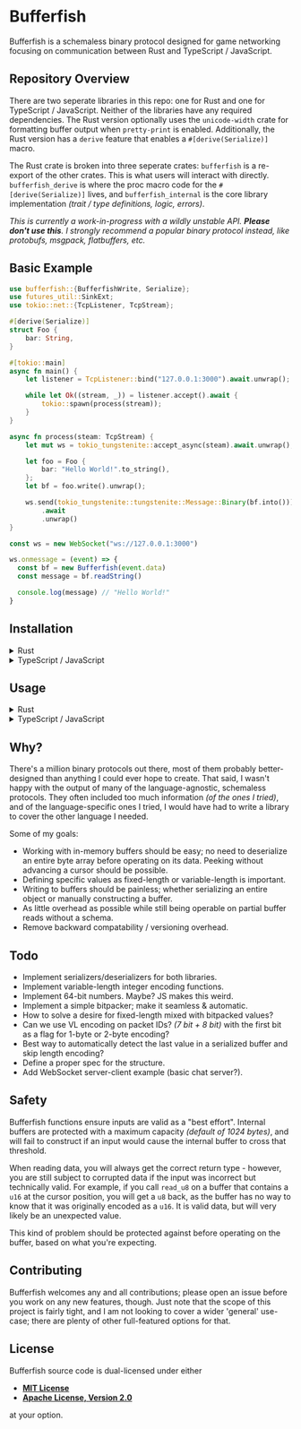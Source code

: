 # Bufferfish

Bufferfish is a schemaless binary protocol designed for game networking focusing
on communication between Rust and TypeScript / JavaScript.

## Repository Overview

There are two seperate libraries in this repo: one for Rust and one for
TypeScript / JavaScript. Neither of the libraries have any required
dependencies. The Rust version optionally uses the `unicode-width` crate for
formatting buffer output when `pretty-print` is enabled. Additionally, the Rust
version has a `derive` feature that enables a `#[derive(Serialize)]` macro.

The Rust crate is broken into three seperate crates: `bufferfish` is a re-export
of the other crates. This is what users will interact with directly.
`bufferfish_derive` is where the proc macro code for the `#[derive(Serialize)]`
lives, and `bufferfish_internal` is the core library implementation _(trait /
type definitions, logic, errors)_.

_This is currently a work-in-progress with a wildly unstable API. **Please don't
use this**. I strongly recommend a popular binary protocol instead, like
protobufs, msgpack, flatbuffers, etc._

## Basic Example
```rust
use bufferfish::{BufferfishWrite, Serialize};
use futures_util::SinkExt;
use tokio::net::{TcpListener, TcpStream};

#[derive(Serialize)]
struct Foo {
    bar: String,
}

#[tokio::main]
async fn main() {
    let listener = TcpListener::bind("127.0.0.1:3000").await.unwrap();

    while let Ok((stream, _)) = listener.accept().await {
        tokio::spawn(process(stream));
    }
}

async fn process(steam: TcpStream) {
    let mut ws = tokio_tungstenite::accept_async(steam).await.unwrap();

    let foo = Foo {
        bar: "Hello World!".to_string(),
    };
    let bf = foo.write().unwrap();

    ws.send(tokio_tungstenite::tungstenite::Message::Binary(bf.into()))
        .await
        .unwrap()
}
```

```js
const ws = new WebSocket("ws://127.0.0.1:3000")

ws.onmessage = (event) => {
  const bf = new Bufferfish(event.data)
  const message = bf.readString()

  console.log(message) // "Hello World!"
}
```

## Installation

<!-- markdownlint-disable -->

<details>
<summary>Rust</summary>

    cargo add bufferfish --git https://github.com/robertwayne/bufferfish

### Feature Flags

<!-- markdownlint-disable -->
| Flag           | Default  | Description                                   | Dependencies    |
|----------------|----------|-----------------------------------------------|-----------------|
| `pretty-print` | Disabled | Enables pretty-printing for the Display impl. | `unicode-width` |
| `derive`       | Disabled | Enables the `#derive(Serialize)` macro.`       | `bufferfish_derive` |
<!-- markdownlint-enable -->

</details>

<details>
  <summary>TypeScript / JavaScript</summary>

Node doesn't support pointing to sub-directories in git repositories, so the
simplest way to use Bufferfish would be to clone the repository and run `pnpm
link <path>`. You should end up with something like this in your `package.json`:
`"bufferfish": "link:../bufferfish/bufferfish-ts"` - based on wherever your
cloned repo is located.

</details>

## Usage

<details>
<summary>Rust</summary>

### Manually Writing a Bufferfish

```rust
// src/main.rs
use bufferfish::Bufferfish;

fn main() -> Result<(), Box<dyn std::error::Error>> {
    // Manually writing to a Bufferfish 
    let mut bf = Bufferfish::new();
    bf.write_string("Hello, world!")?;
    println!("{}", bf);

    let s = bf.read_string()?;
    println!("{}", s);

    Ok(())
}
```

### Deriving `Serialize`

```rust
// src/main.rs
use bufferfish::Bufferfish;

fn main() -> Result<(), Box<dyn std::error::Error>> {
    #[derive(Serialize)]
    struct Foo {
        bar: u8,
    }

    let foo = Foo { bar: 42 };
    let bf: Bufferfish = foo.write()?;

    println!("{}", bf);

    Ok(())
}
```

Output:

     Byte:  0  13  72  101  108  108  111  44  32  119  111  114  108  100  33
    Index:  0   1   2    3    4    5    6   7   8    9   10   11   12   13  14

    Hello, world!

</details>

<details>
  <summary>TypeScript / JavaScript</summary>

  ```ts
  import { Bufferfish } from "bufferfish"

  const bf = new Bufferfish()
  bf.writeUint16(65535)
  console.table(bf.view())

  const n = bf.readUint16()
  console.log(n)
  ```

  Output:

    ┌─────────┬────────┐
    │ (index) │ Values │
    ├─────────┼────────┤
    │    0    │  255   │
    └─────────┴────────┘

    65535

</details>

<!-- markdownlint-enable -->

## Why?

There's a million binary protocols out there, most of them probably
better-designed than anything I could ever hope to create. That said, I wasn't
happy with the output of many of the language-agnostic, schemaless protocols.
They often included too much information _(of the ones I tried)_, and of the
language-specific ones I tried, I would have had to write a library to cover the
other language I needed.

Some of my goals:

- Working with in-memory buffers should be easy; no need to deserialize an
  entire byte array before operating on its data. Peeking without advancing a
  cursor should be possible.
- Defining specific values as fixed-length or variable-length is important.
- Writing to buffers should be painless; whether serializing an entire object or
  manually constructing a buffer.
- As little overhead as possible while still being operable on partial buffer
  reads without a schema.
- Remove backward compatability / versioning overhead.

## Todo

- Implement serializers/deserializers for both libraries.
- Implement variable-length integer encoding functions.
- Implement 64-bit numbers. Maybe? JS makes this weird.
- Implement a simple bitpacker; make it seamless & automatic.
- How to solve a desire for fixed-length mixed with bitpacked values?
- Can we use VL encoding on packet IDs? _(7 bit + 8 bit)_ with the first bit as
  a flag for 1-byte or 2-byte encoding?
- Best way to automatically detect the last value in a serialized buffer and
  skip length encoding?
- Define a proper spec for the structure.
- Add WebSocket server-client example (basic chat server?).

## Safety

Bufferfish functions ensure inputs are valid as a "best effort". Internal
buffers are protected with a maximum capacity _(default of 1024 bytes)_, and
will fail to construct if an input would cause the internal buffer to cross that
threshold.

When reading data, you will always get the correct return type - however, you
are still subject to corrupted data if the input was incorrect but technically
valid. For example, if you call `read_u8` on a buffer that contains a `u16` at
the cursor position, you will get a `u8` back, as the buffer has no way to know
that it was originally encoded as a `u16`. It is valid data, but will very
likely be an unexpected value.

This kind of problem should be protected against before operating on the buffer,
based on what you're expecting.

## Contributing

Bufferfish welcomes any and all contributions; please open an issue before you
work on any new features, though. Just note that the scope of this project is
fairly tight, and I am not looking to cover a wider 'general' use-case; there
are plenty of other full-featured options for that.

## License

Bufferfish source code is dual-licensed under either

- **[MIT License](/LICENSE-MIT)**
- **[Apache License, Version 2.0](/LICENSE-APACHE)**

at your option.
